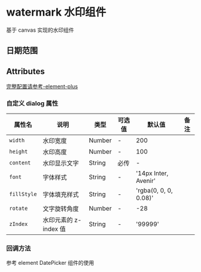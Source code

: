 # watermark 水印组件

基于 canvas 实现的水印组件

## 日期范围

<demo src="./basic.vue"></demo>

## Attributes

[完整配置请参考-element-plus](https://element-plus.org/zh-CN/component/date-picker.html)

### 自定义 dialog 属性

| 属性名      | 说明                  | 类型   | 可选值 | 默认值                | 备注 |
| ----------- | --------------------- | ------ | ------ | --------------------- | ---- |
| `width`     | 水印宽度              | Number | -      | 200                   |      |
| `height`    | 水印高度              | Number | -      | 100                   |      |
| `content`   | 水印显示文字          | String | 必传   | -                     |      |
| `font`      | 字体样式              | String | -      | '14px Inter, Avenir'  |      |
| `fillStyle` | 字体填充样式          | String | -      | 'rgba(0, 0, 0, 0.08)' |      |
| `rotate`    | 文字旋转角度          | Number | -      | -28                   |      |
| `zIndex`    | 水印元素的 z-index 值 | String | -      | '99999'               |      |

### 回调方法

参考 element DatePicker 组件的使用
